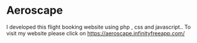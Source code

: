 # Aeroscape
I developed this flight booking website using php , css and javascript.. To visit my website please click on  https://aeroscape.infinityfreeapp.com/

